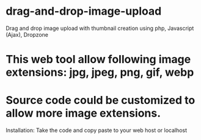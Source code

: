 # drag-and-drop-image-upload
Drag and drop image upload with thumbnail creation using php, Javascript (Ajax), Dropzone

# This web tool allow following image extensions: jpg, jpeg, png, gif, webp

# Source code could be customized to allow more image extensions.

Installation: Take the code and copy paste to your web host or localhost
